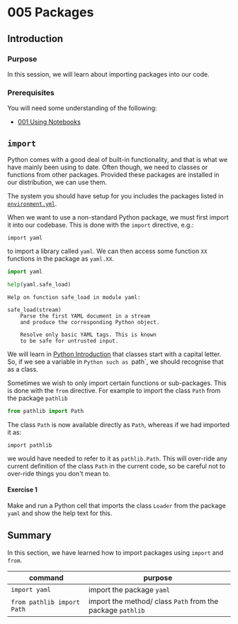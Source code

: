 # 005 Packages

## Introduction


### Purpose

In this session, we will learn about importing packages into our code. 

### Prerequisites

You will need some understanding of the following:


* [001 Using Notebooks](001_Notebook_use.md)


## `import`

Python comes with a good deal of built-in functionality, and that is what we have mainly been using to date. Often though, we need to classes or functions from other packages. Provided these packages are installed in our distribution, we can use them.

The system you should have setup for you includes the packages listed in [`environment.yml`](copy/environment.yml).

When we want to use a non-standard Python package, we must first import it into our codebase. This is done with the `import` directive, e.g.:

    import yaml
    
to import a library called `yaml`. We can then access some function `XX` functions in the package as `yaml.XX`. 


```python
import yaml

help(yaml.safe_load)
```

    Help on function safe_load in module yaml:
    
    safe_load(stream)
        Parse the first YAML document in a stream
        and produce the corresponding Python object.
        
        Resolve only basic YAML tags. This is known
        to be safe for untrusted input.
    


We will learn in [Python Introduction](010_Python_Introduction.md) that classes start with a capital letter. So, if we see a variable in `Python such as `path`, we should recognise that as a class.

Sometimes we wish to only import certain functions or sub-packages. This is done with the `from` directive. For example to import the class `Path` from the package `pathlib`



```python
from pathlib import Path
```

The class `Path` is now available directly as `Path`, whereas if we had imported it as:

    import pathlib
    
we would have needed to refer to it as `pathlib.Path`. This will over-ride any current definition of the class `Path` in the current code, so be careful not to over-ride things you don't mean to.

#### Exercise 1

Make and run a Python cell that imports the class `Loader` from the package `yaml` and show the help text for this.

## Summary

In this section, we have learned how to import packages using `import` and `from`.
    
|  command | purpose  |   
|---|---|
| `import yaml` | import the package `yaml`|
| `from pathlib import Path`  |  import the method/ class `Path` from the package `pathlib` |  



